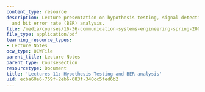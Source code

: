 ```yaml
---
content_type: resource
description: Lecture presentation on hypothesis testing, signal detection, error analysis,
  and bit error rate (BER) analysis.
file: /media/courses/16-36-communication-systems-engineering-spring-2009/ecba60e6759f2eb6683f340cc5fed6b2_MIT16_36s09_lec11.pdf
file_type: application/pdf
learning_resource_types:
- Lecture Notes
ocw_type: OCWFile
parent_title: Lecture Notes
parent_type: CourseSection
resourcetype: Document
title: 'Lectures 11: Hypothesis Testing and BER analysis'
uid: ecba60e6-759f-2eb6-683f-340cc5fed6b2
---
```


